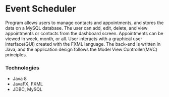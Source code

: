 # Event Scheduler
Program allows users to manage contacts and appointments, and stores the data on a MySQL database. The user can add, edit, 
delete, and view appointments or contacts from the dashboard screen. Appointments can be viewed in week, month, or all. User 
interacts with a graphical user interface(GUI) created with the FXML language. The back-end is written in Java, and the 
application design follows the Model View Controller(MVC) principles.

### Technologies
- Java 8
- JavaFX, FXML
- JDBC, MySQL
